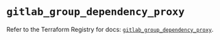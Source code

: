 # `gitlab_group_dependency_proxy`

Refer to the Terraform Registry for docs: [`gitlab_group_dependency_proxy`](https://registry.terraform.io/providers/gitlabhq/gitlab/18.5.0/docs/resources/group_dependency_proxy).

